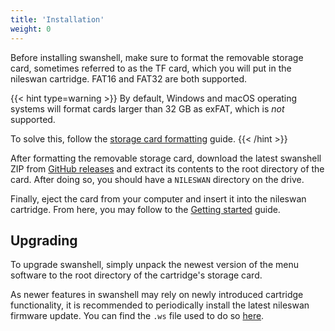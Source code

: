 ```yaml
---
title: 'Installation'
weight: 0
---
```


Before installing swanshell, make sure to format the removable storage card, sometimes referred to as the TF card, which you will put in the nileswan cartridge. FAT16 and FAT32 are both supported.

{{< hint type=warning >}}
By default, Windows and macOS operating systems will format cards larger than 32 GB as exFAT, which is *not* supported.

To solve this, follow the [storage card formatting](https://49bitcat.com/docs/nileswan/user/troubleshooting/storage-card-formatting/) guide.
{{< /hint >}}

After formatting the removable storage card, download the latest swanshell ZIP from [GitHub releases](https://github.com/asiekierka/swanshell/releases) and extract its contents to the root directory of the card. After doing so, you should have a `NILESWAN` directory on the drive.

Finally, eject the card from your computer and insert it into the nileswan cartridge. From here, you may follow to the [Getting started](../introduction) guide.

## Upgrading

To upgrade swanshell, simply unpack the newest version
of the menu software to the root directory of the cartridge's storage card.

As newer features in swanshell may rely on newly introduced cartridge functionality, it is recommended to periodically install the latest
nileswan firmware update. You can find the `.ws` file used to do so [here](https://github.com/49bitcat/nileswan/releases).
